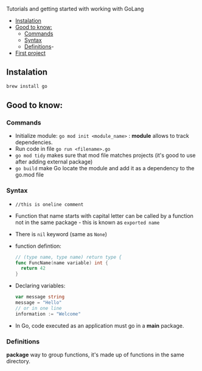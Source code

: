 Tutorials and getting started with working with GoLang

- [Instalation](#instalation)
- [Good to know:](#good-to-know)
  - [Commands](#commands)
  - [Syntax](#syntax)
  - [Definitions](#definitions)-
- [First project](getting_started/hello.go)


## Instalation
```sh
brew install go
```


## Good to know:

### Commands

- Initialize module: `go mod init <module_name>` : __module__ allows to track dependencies.
- Run code in file `go run <filename>.go`
-  `go mod tidy` makes sure that mod file matches projects (it's good to use after adding external package)
- `go build` make Go locate the module and add it as a dependency to the go.mod file

### Syntax

- `//this is oneline comment`
- Function that name starts with capital letter can be called by a function not in the same package - this is known as `exported name`
- There is `nil` keyword (same as `None`)

- function defintion:
  ```go
  // (type name, type name) return type {
  func FuncName(name variable) int {
    return 42
  }
  ```
- Declaring variables:
  ```go
  var message string
  message = "Hello"
  // or in one line
  information := "Welcome"
  ```

- In Go, code executed as an application must go in a __main__ package.

### Definitions

__package__ way to group functions, it's made up of functions in the same directory.